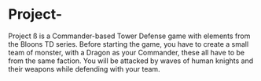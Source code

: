 # Project-

Project ß is a Commander-based Tower Defense game with elements from the Bloons TD series. 
Before starting the game, you have to create a small team of monster, with a Dragon as your Commander, 
these all have to be from the same faction. 
You will be attacked by waves of human knights and their weapons while defending with your team.
